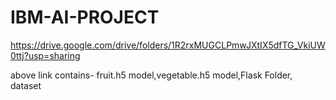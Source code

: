 # IBM-AI-PROJECT

https://drive.google.com/drive/folders/1R2rxMUGCLPmwJXtIX5dfTG_VkiUW0ttj?usp=sharing

above link contains- fruit.h5 model,vegetable.h5 model,Flask Folder, dataset
